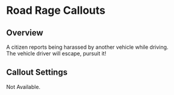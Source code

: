 # Road Rage Callouts

## Overview

A citizen reports being harassed by another vehicle while driving.<br/>
The vehicle driver will escape, pursuit it!

## Callout Settings

Not Available.

